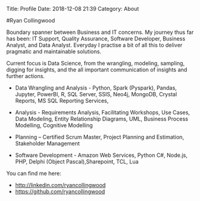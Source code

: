 Title: Profile
Date: 2018-12-08 21:39
Category: About

#Ryan Collingwood

Boundary spanner between Business and IT concerns. My journey thus far has been: IT Support, Quality Assurance, Software Developer, Business Analyst, and Data Analyst. Everyday I practise a bit of all this to deliver pragmatic and maintainable solutions.

Current focus is Data Science, from the wrangling, modeling, sampling, digging for insights, and the all important communication of insights and further actions.

- Data Wrangling and Analysis - Python, Spark (Pyspark), Pandas, Jupyter, PowerBI, R, SQL Server, SSIS, Neo4j, MongoDB, Crystal Reports, MS SQL Reporting Services, 

- Analysis - Requirements Analysis, Facilitating Workshops, Use Cases, Data Modeling, Entity Relationship Diagrams, UML, Business Process Modelling, Cognitive Modelling

- Planning – Certified Scrum Master, Project Planning and Estimation, Stakeholder Management

- Software Development - Amazon Web Services, Python C#, Node.js, PHP, Delphi (Object Pascal),Sharepoint, TCL, Lua

You can find me here:

- http://linkedin.com/ryancollingwood
- https://github.com/ryancollingwood